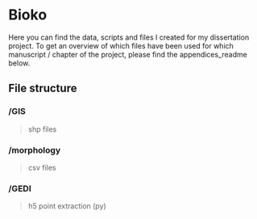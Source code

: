 # Bioko

Here you can find the data, scripts and files I created for my dissertation project. To get an overview of which files have been used for which manuscript / chapter of the project, please find the appendices_readme below.

## File structure

### /GIS
> shp files <br />

### /morphology
> csv files <br />

### /GEDI
> h5 point extraction (py) <br />
